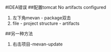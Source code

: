 #IDEA错误
##配置tomcat  No artifacts configured
1. 左下角mevan - package双击
2. file - project structure - artifacts

##另一种方法
1. 右击项目-mevan-update